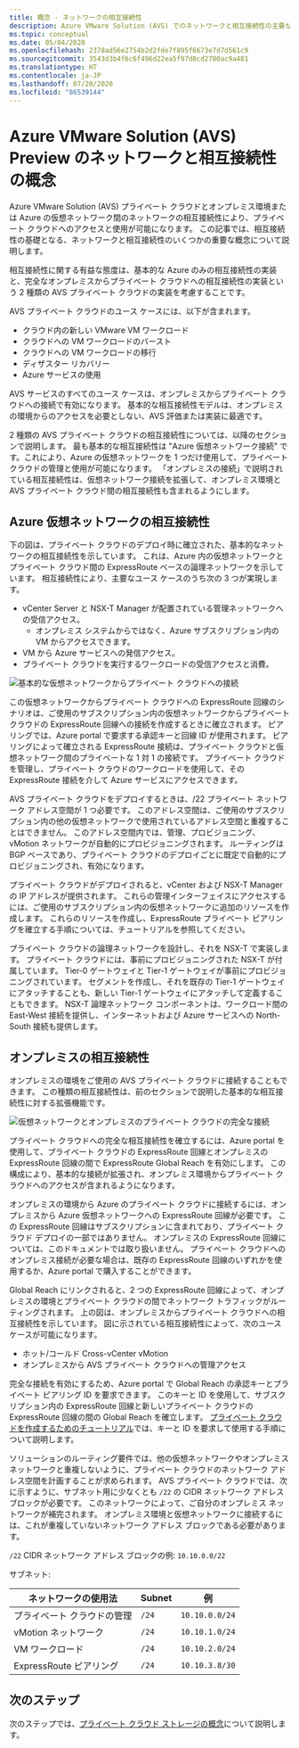 ```yaml
---
title: 概念 - ネットワークの相互接続性
description: Azure VMware Solution (AVS) でのネットワークと相互接続性の主要な側面とユース ケースについて説明します。
ms.topic: conceptual
ms.date: 05/04/2020
ms.openlocfilehash: 2378ad56e2754b2d2fde7f895f6673e7d7d561c9
ms.sourcegitcommit: 3543d3b4f6c6f496d22ea5f97d8cd2700ac9a481
ms.translationtype: HT
ms.contentlocale: ja-JP
ms.lasthandoff: 07/20/2020
ms.locfileid: "86539144"
---
```

# <a name="azure-vmware-solution-avs-preview-networking-and-interconnectivity-concepts"></a>Azure VMware Solution (AVS) Preview のネットワークと相互接続性の概念

Azure VMware Solution (AVS) プライベート クラウドとオンプレミス環境または Azure の仮想ネットワーク間のネットワークの相互接続性により、プライベート クラウドへのアクセスと使用が可能になります。 この記事では、相互接続性の基礎となる、ネットワークと相互接続性のいくつかの重要な概念について説明します。

相互接続性に関する有益な態度は、基本的な Azure のみの相互接続性の実装と、完全なオンプレミスからプライベート クラウドへの相互接続性の実装という 2 種類の AVS プライベート クラウドの実装を考慮することです。

AVS プライベート クラウドのユース ケースには、以下が含まれます。
- クラウド内の新しい VMware VM ワークロード
- クラウドへの VM ワークロードのバースト
- クラウドへの VM ワークロードの移行
- ディザスター リカバリー
- Azure サービスの使用

 AVS サービスのすべてのユース ケースは、オンプレミスからプライベート クラウドへの接続で有効になります。 基本的な相互接続性モデルは、オンプレミスの環境からのアクセスを必要としない、AVS 評価または実装に最適です。

2 種類の AVS プライベート クラウドの相互接続性については、以降のセクションで説明します。  最も基本的な相互接続性は "Azure 仮想ネットワーク接続" です。これにより、Azure の仮想ネットワークを 1 つだけ使用して、プライベート クラウドの管理と使用が可能になります。 「オンプレミスの接続」で説明されている相互接続性は、仮想ネットワーク接続を拡張して、オンプレミス環境と AVS プライベート クラウド間の相互接続性も含まれるようにします。

## <a name="azure-virtual-network-interconnectivity"></a>Azure 仮想ネットワークの相互接続性

下の図は、プライベート クラウドのデプロイ時に確立された、基本的なネットワークの相互接続性を示しています。 これは、Azure 内の仮想ネットワークとプライベート クラウド間の ExpressRoute ベースの論理ネットワークを示しています。 相互接続性により、主要なユース ケースのうち次の 3 つが実現します。
- vCenter Server と NSX-T Manager が配置されている管理ネットワークへの受信アクセス。
    - オンプレミス システムからではなく、Azure サブスクリプション内の VM からアクセスできます。
- VM から Azure サービスへの発信アクセス。
- プライベート クラウドを実行するワークロードの受信アクセスと消費。

![基本的な仮想ネットワークからプライベート クラウドへの接続](./media/concepts/adjacency-overview-drawing-single.png)

この仮想ネットワークからプライベート クラウドへの ExpressRoute 回線のシナリオは、ご使用のサブスクリプション内の仮想ネットワークからプライベート クラウドの ExpressRoute 回線への接続を作成するときに確立されます。 ピアリングでは、Azure portal で要求する承認キーと回線 ID が使用されます。 ピアリングによって確立される ExpressRoute 接続は、プライベート クラウドと仮想ネットワーク間のプライベートな 1 対 1 の接続です。 プライベート クラウドを管理し、プライベート クラウドのワークロードを使用して、その ExpressRoute 接続を介して Azure サービスにアクセスできます。

AVS プライベート クラウドをデプロイするときは、/22 プライベート ネットワーク アドレス空間が 1 つ必要です。 このアドレス空間は、ご使用のサブスクリプション内の他の仮想ネットワークで使用されているアドレス空間と重複することはできません。 このアドレス空間内では、管理、プロビジョニング、vMotion ネットワークが自動的にプロビジョニングされます。 ルーティングは BGP ベースであり、プライベート クラウドのデプロイごとに既定で自動的にプロビジョニングされ、有効になります。

プライベート クラウドがデプロイされると、vCenter および NSX-T Manager の IP アドレスが提供されます。 これらの管理インターフェイスにアクセスするには、ご使用のサブスクリプション内の仮想ネットワークに追加のリソースを作成します。 これらのリソースを作成し、ExpressRoute プライベート ピアリングを確立する手順については、チュートリアルを参照してください。

プライベート クラウドの論理ネットワークを設計し、それを NSX-T で実装します。 プライベート クラウドには、事前にプロビジョニングされた NSX-T が付属しています。 Tier-0 ゲートウェイと Tier-1 ゲートウェイが事前にプロビジョニングされています。 セグメントを作成し、それを既存の Tier-1 ゲートウェイにアタッチすることも、新しい Tier-1 ゲートウェイにアタッチして定義することもできます。 NSX-T 論理ネットワーク コンポーネントは、ワークロード間の East-West 接続を提供し、インターネットおよび Azure サービスへの North-South 接続も提供します。 

## <a name="on-premises-interconnectivity"></a>オンプレミスの相互接続性

オンプレミスの環境をご使用の AVS プライベート クラウドに接続することもできます。 この種類の相互接続性は、前のセクションで説明した基本的な相互接続性に対する拡張機能です。

![仮想ネットワークとオンプレミスのプライベート クラウドの完全な接続](./media/concepts/adjacency-overview-drawing-double.png)

プライベート クラウドへの完全な相互接続性を確立するには、Azure portal を使用して、プライベート クラウドの ExpressRoute 回線とオンプレミスの ExpressRoute 回線の間で ExpressRoute Global Reach を有効にします。 この構成により、基本的な接続が拡張され、オンプレミス環境からプライベート クラウドへのアクセスが含まれるようになります。

オンプレミスの環境から Azure のプライベート クラウドに接続するには、オンプレミスから Azure 仮想ネットワークへの ExpressRoute 回線が必要です。 この ExpressRoute 回線はサブスクリプションに含まれており、プライベート クラウド デプロイの一部ではありません。 オンプレミスの ExpressRoute 回線については、このドキュメントでは取り扱いません。 プライベート クラウドへのオンプレミス接続が必要な場合は、既存の ExpressRoute 回線のいずれかを使用するか、Azure portal で購入することができます。

Global Reach にリンクされると、2 つの ExpressRoute 回線によって、オンプレミスの環境とプライベート クラウドの間でネットワーク トラフィックがルーティングされます。 上の図は、オンプレミスからプライベート クラウドへの相互接続性を示しています。 図に示されている相互接続性によって、次のユース ケースが可能になります。

- ホット/コールド Cross-vCenter vMotion
- オンプレミスから AVS プライベート クラウドへの管理アクセス

完全な接続を有効にするため、Azure portal で Global Reach の承認キーとプライベート ピアリング ID を要求できます。 このキーと ID を使用して、サブスクリプション内の ExpressRoute 回線と新しいプライベート クラウドの ExpressRoute 回線の間の Global Reach を確立します。 [プライベート クラウドを作成するためのチュートリアル](tutorial-create-private-cloud.md)では、キーと ID を要求して使用する手順について説明します。

ソリューションのルーティング要件では、他の仮想ネットワークやオンプレミス ネットワークと重複しないように、プライベート クラウドのネットワーク アドレス空間を計画することが求められます。 AVS プライベート クラウドでは、次に示すように、サブネット用に少なくとも `/22` の CIDR ネットワーク アドレス ブロックが必要です。 このネットワークによって、ご自分のオンプレミス ネットワークが補完されます。 オンプレミス環境と仮想ネットワークに接続するには、これが重複していないネットワーク アドレス ブロックである必要があります。

`/22` CIDR ネットワーク アドレス ブロックの例: `10.10.0.0/22`

サブネット:

| ネットワークの使用法             | Subnet | 例        |
| ------------------------- | ------ | -------------- |
| プライベート クラウドの管理            | `/24`    | `10.10.0.0/24`   |
| vMotion ネットワーク       | `/24`    | `10.10.1.0/24`   |
| VM ワークロード | `/24`   | `10.10.2.0/24`   |
| ExpressRoute ピアリング | `/24`    | `10.10.3.8/30`   |

## <a name="next-steps"></a>次のステップ 

次のステップでは、[プライベート クラウド ストレージの概念](concepts-storage.md)について説明します。

<!-- LINKS - external -->
[enable Global Reach]: ../expressroute/expressroute-howto-set-global-reach.md

<!-- LINKS - internal -->
